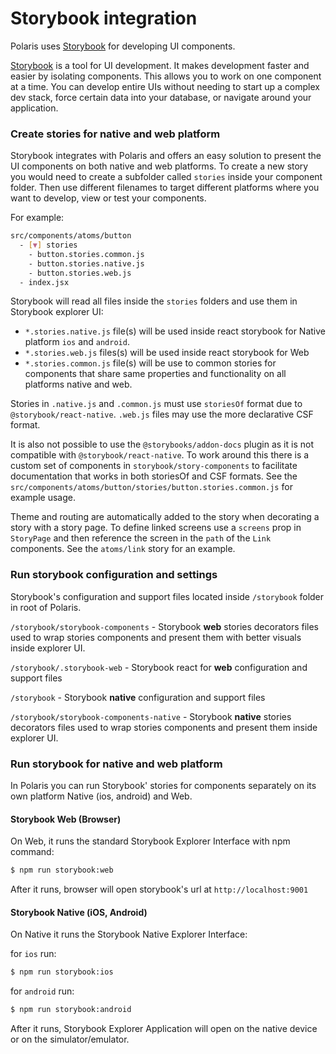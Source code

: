 # Storybook integration

Polaris uses [Storybook](https://storybook.js.org/) for developing UI components.

[Storybook](https://storybook.js.org/) is a tool for UI development. It makes development faster and easier by isolating components. This allows you to work on one component at a time. You can develop entire UIs without needing to start up a complex dev stack, force certain data into your database, or navigate around your application.

### Create stories for native and web platform

Storybook integrates with Polaris and offers an easy solution to present the UI components on both native and web platforms. To create a new story you would need to create a subfolder called `stories` inside your component folder. Then use different filenames to target different platforms where you want to develop, view or test your components.

For example:

```bash
src/components/atoms/button
  - [▼] stories
    - button.stories.common.js
    - button.stories.native.js
    - button.stories.web.js
  - index.jsx
```

Storybook will read all files inside the `stories` folders and use them in Storybook explorer UI:

- `*.stories.native.js` file(s) will be used inside react storybook for Native platform `ios` and `android`.
- `*.stories.web.js` files(s) will be used inside react storybook for Web
- `*.stories.common.js` file(s) will be use to common stories for components that share same properties and functionality on all platforms native and web.

Stories in `.native.js` and `.common.js` must use `storiesOf` format due to `@storybook/react-native`. `.web.js` files may use the more declarative CSF format.

It is also not possible to use the `@storybooks/addon-docs` plugin as it is not compatible with `@storybook/react-native`. To work around this there is a custom set of components in `storybook/story-components` to facilitate documentation that works in both storiesOf and CSF formats. See the `src/components/atoms/button/stories/button.stories.common.js` for example usage.

Theme and routing are automatically added to the story when decorating a story with a story page. To define linked screens use a `screens` prop in `StoryPage` and then reference the screen in the `path` of the `Link` components. See the `atoms/link` story for an example.

### Run storybook configuration and settings

Storybook's configuration and support files located inside `/storybook` folder in root of Polaris.

`/storybook/storybook-components` - Storybook **web** stories decorators files used to wrap stories components and present them with better visuals inside explorer UI.

`/storybook/.storybook-web` - Storybook react for **web** configuration and support files

`/storybook` - Storybook **native** configuration and support files

`/storybook/storybook-components-native` - Storybook **native** stories decorators files used to wrap stories components and present them inside explorer UI.

### Run storybook for native and web platform

In Polaris you can run Storybook' stories for components separately on its own platform Native (ios, android) and Web.

#### Storybook Web (Browser)

On Web, it runs the standard Storybook Explorer Interface with npm command:

```bash
$ npm run storybook:web
```

After it runs, browser will open storybook's url at `http://localhost:9001`

#### Storybook Native (iOS, Android)

On Native it runs the Storybook Native Explorer Interface:

for `ios` run:

```bash
$ npm run storybook:ios
```

for `android` run:

```bash
$ npm run storybook:android
```

After it runs, Storybook Explorer Application will open on the native device or on the simulator/emulator.
